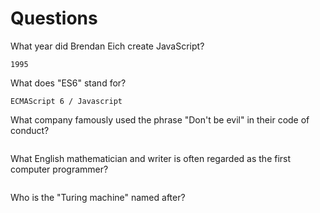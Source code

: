 # Questions

What year did Brendan Eich create JavaScript?

```
1995
```

What does "ES6" stand for?

```
ECMAScript 6 / Javascript
```

What company famously used the phrase "Don't be evil" in their code of conduct?

```

```

What English mathematician and writer is often regarded as the first computer programmer?

```

```

Who is the "Turing machine" named after?

```

```
